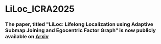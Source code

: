 # LiLoc_ICRA2025
### The paper, titled "LiLoc: Lifelong Localization using Adaptive Submap Joining and Egocentric Factor Graph" is now publicly available on [Arxiv](https://arxiv.org/abs/2409.10172)
